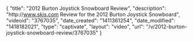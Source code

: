 {
    "title": "2012 Burton Joystick Snowboard Review",
    "description": "http:\/\/www.skis.com Review for the 2012 Burton Joystick Snowboard",
    "videoid": "3767035",
    "date_created": "1411361254",
    "date_modified": "1418182021",
    "type": "captivate",
    "layout": "video",
    "url": "\/v\/2012-burton-joystick-snowboard-review\/3767035"
}